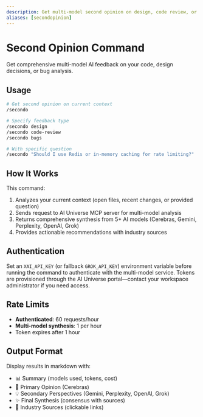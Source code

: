 ```yaml
---
description: Get multi-model second opinion on design, code review, or bugs
aliases: [secondopinion]
---
```


# Second Opinion Command

Get comprehensive multi-model AI feedback on your code, design decisions, or bug analysis.

## Usage

```bash
# Get second opinion on current context
/secondo

# Specify feedback type
/secondo design
/secondo code-review
/secondo bugs

# With specific question
/secondo "Should I use Redis or in-memory caching for rate limiting?"
```

## How It Works

This command:
1. Analyzes your current context (open files, recent changes, or provided question)
2. Sends request to AI Universe MCP server for multi-model analysis
3. Returns comprehensive synthesis from 5+ AI models (Cerebras, Gemini, Perplexity, OpenAI, Grok)
4. Provides actionable recommendations with industry sources

## Authentication

Set an `XAI_API_KEY` (or fallback `GROK_API_KEY`) environment variable before running the command to authenticate with the multi-model service. Tokens are provisioned through the AI Universe portal—contact your workspace administrator if you need access.

## Rate Limits

- **Authenticated**: 60 requests/hour
- **Multi-model synthesis**: 1 per hour
- Token expires after 1 hour

## Output Format

Display results in markdown with:
- 📊 Summary (models used, tokens, cost)
- 🎯 Primary Opinion (Cerebras)
- 💡 Secondary Perspectives (Gemini, Perplexity, OpenAI, Grok)
- ✨ Final Synthesis (consensus with sources)
- 🔗 Industry Sources (clickable links)
